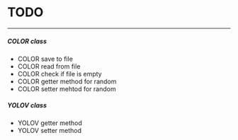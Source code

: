 # TODO
----

##### COLOR class
 - COLOR save to file
 - COLOR read from file
 - COLOR check if file is empty
 - COLOR getter method for random
 - COLOR setter mehtod for random
 
 
 ##### YOLOV class
 - YOLOV getter method
 - YOLOV setter method
 
 